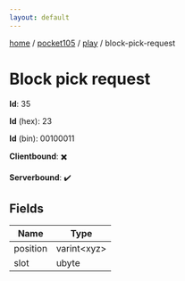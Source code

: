 ```yaml
---
layout: default
---
```


[home](/)  /  [pocket105](/protocol/pocket105)  /  [play](/protocol/pocket105/play)  /  block-pick-request

# Block pick request

**Id**: 35

**Id** (hex): 23

**Id** (bin): 00100011

**Clientbound**: ✖️

**Serverbound**: ✔️

## Fields

Name | Type
---|---
position | varint&lt;xyz&gt;
slot | ubyte
